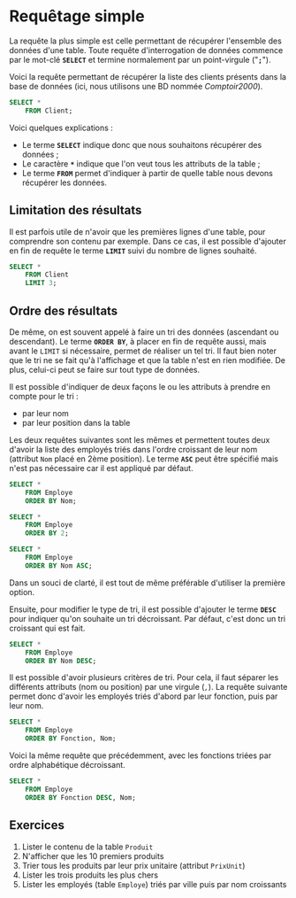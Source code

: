 # Requêtage simple

La requête la plus simple est celle permettant de récupérer l'ensemble des données d'une table. Toute requête d'interrogation de données commence par le mot-clé **`SELECT`** et termine normalement par un point-virgule ("**`;`**").

Voici la requête permettant de récupérer la liste des clients présents dans la base de données (ici, nous utilisons une BD nommée *Comptoir2000*).

```sql
SELECT *
    FROM Client;
```

Voici quelques explications :

- Le terme **`SELECT`** indique donc que nous souhaitons récupérer des données ;
- Le caractère **`*`** indique que l'on veut tous les attributs de la table ;
- Le terme **`FROM`** permet d'indiquer à partir de quelle table nous devons récupérer les données.

## Limitation des résultats

Il est parfois utile de n'avoir que les premières lignes d'une table, pour comprendre son contenu par exemple. Dans ce cas, il est possible d'ajouter en fin de requête le terme **`LIMIT`** suivi du nombre de lignes souhaité.

```sql
SELECT *
    FROM Client
    LIMIT 3;
```

## Ordre des résultats

De même, on est souvent appelé à faire un tri des données (ascendant ou descendant). Le terme **`ORDER BY`**, à placer en fin de requête aussi, mais avant le `LIMIT` si nécessaire, permet de réaliser un tel tri. Il faut bien noter que le tri ne se fait qu'à l'affichage et que la table n'est en rien modifiée. De plus, celui-ci peut se faire sur tout type de données.

Il est possible d'indiquer de deux façons le ou les attributs à prendre en compte pour le tri :

- par leur nom
- par leur position dans la table

Les deux requêtes suivantes sont les mêmes et permettent toutes deux d'avoir la liste des employés triés dans l'ordre croissant de leur nom (attribut `Nom` placé en 2ème position). Le terme **`ASC`** peut être spécifié mais n'est pas nécessaire car il est appliqué par défaut.

```sql
SELECT * 
    FROM Employe
    ORDER BY Nom;
```

```sql
SELECT * 
    FROM Employe
    ORDER BY 2;
```

```sql
SELECT * 
    FROM Employe
    ORDER BY Nom ASC;
```

Dans un souci de clarté, il est tout de même préférable d'utiliser la première option.

Ensuite, pour modifier le type de tri, il est possible d'ajouter le terme **`DESC`** pour indiquer qu'on souhaite un tri décroissant. Par défaut, c'est donc un tri croissant qui est fait. 

```sql
SELECT * 
    FROM Employe
    ORDER BY Nom DESC;
```

Il est possible d'avoir plusieurs critères de tri. Pour cela, il faut séparer les différents attributs (nom ou position) par une virgule (*`,`*). La requête suivante permet donc d'avoir les employés triés d'abord par leur fonction, puis par leur nom.

```sql
SELECT * 
    FROM Employe
    ORDER BY Fonction, Nom;
```

Voici la même requête que précédemment, avec les fonctions triées par ordre alphabétique décroissant.

```sql
SELECT * 
    FROM Employe
    ORDER BY Fonction DESC, Nom;
```

## Exercices

1. Lister le contenu de la table `Produit`
2. N'afficher que les 10 premiers produits
3. Trier tous les produits par leur prix unitaire (attribut `PrixUnit`)
4. Lister les trois produits les plus chers
5. Lister les employés (table `Employe`) triés par ville puis par nom croissants
